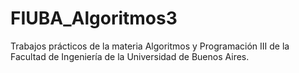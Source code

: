 # FIUBA_Algoritmos3
Trabajos prácticos de la materia Algoritmos y Programación III de la Facultad de Ingeniería de la Universidad de Buenos Aires.
